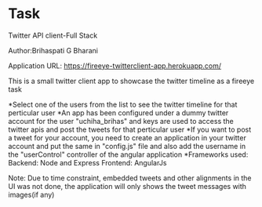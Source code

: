 # Task
Twitter API client-Full Stack


Author:Brihaspati G Bharani

Application URL: https://fireeye-twitterclient-app.herokuapp.com/

This is a small twitter client app to showcase the twitter timeline as a fireeye task

*Select one of the users from the list to see the twitter timeline for that perticular user
*An app has been configured under a dummy twitter account for the user "uchiha_brihas" and keys are
used to access the twitter apis and post the tweets for that perticular user
*If you want to post a tweet for your account, you need to create an application in your twitter account
and put the same in "config.js" file and also add the username in the "userControl" controller of the angular application
*Frameworks used:
    Backend: Node and Express
    Frontend: AngularJs

Note: Due to time constraint, embedded tweets and other alignments in the UI was not done,
      the application will only shows the tweet messages with images(if any)
